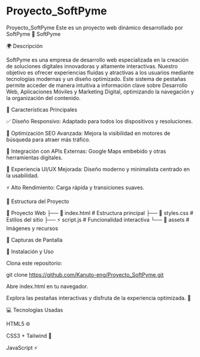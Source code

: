 # Proyecto_SoftPyme

Proyecto_SoftPyme
Este es un proyecto web dinámico desarrollado por SoftPyme 🚀 SoftPyme

🌍 Descripción

SoftPyme es una empresa de desarrollo web especializada en la creación de soluciones digitales innovadoras y altamente interactivas. Nuestro objetivo es ofrecer experiencias fluidas y atractivas a los usuarios mediante tecnologías modernas y un diseño optimizado. Este sistema de pestañas permite acceder de manera intuitiva a información clave sobre Desarrollo Web, Aplicaciones Móviles y Marketing Digital, optimizando la navegación y la organización del contenido.

🎯 Características Principales

✅ Diseño Responsivo: Adaptado para todos los dispositivos y resoluciones.

🚀 Optimización SEO Avanzada: Mejora la visibilidad en motores de búsqueda para atraer más tráfico.

🔗 Integración con APIs Externas: Google Maps embebido y otras herramientas digitales.

🎨 Experiencia UI/UX Mejorada: Diseño moderno y minimalista centrado en la usabilidad.

⚡ Alto Rendimiento: Carga rápida y transiciones suaves.

📂 Estructura del Proyecto

📁 Proyecto Web ├── 📜 index.html # Estructura principal ├── 🎨 styles.css # Estilos del sitio ├── ⚡ script.js # Funcionalidad interactiva └── 📂 assets # Imágenes y recursos

📸 Capturas de Pantalla

🚀 Instalación y Uso

Clona este repositorio:

git clone https://github.com/Kanuto-eng/Proyecto_SoftPyme.git

Abre index.html en tu navegador.

Explora las pestañas interactivas y disfruta de la experiencia optimizada. 🎉

💻 Tecnologías Usadas

HTML5 🌐

CSS3 + Tailwind 🎨

JavaScript ⚡
